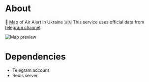 # About
 🚨 [Map](https://air-alert.pp.ua/) of Air Alert in Ukraine 🇺🇦
 This service uses official data from [telegram channel](https://t.me/air_alert_ua).
 
 ![Map preview](https://i.imgur.com/nBnNRqU.png)

# Dependencies
  * Telegram account
  * Redis server
